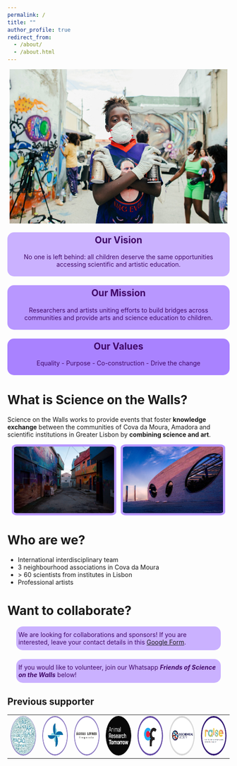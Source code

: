 ```yaml
---
permalink: /
title: ""
author_profile: true
redirect_from: 
  - /about/
  - /about.html
---
```


<div style="display: flex; justify-content: center; gap: 10px; margin-bottom: 20px;">
  <img src="/images/homepage/homepage.jpeg" alt="Cova da Moura Street" style="width: 98%;height: 350px; object-fit: cover;">
</div>

<div style="background-color:rgb(202, 177, 255); padding: 5px; color: #400868; text-align: center; border-radius: 15px; margin-bottom: 20px;">
  <h2 style="margin-top: 0;">Our Vision</h2>
  <p>No one is left behind: all children deserve the same opportunities accessing scientific and artistic education.</p>
</div>

<div style="background-color:rgb(184, 151, 255); padding: 5px; color: #400868; text-align: center; border-radius: 15px; margin-bottom: 20px;">
  <h2 style="margin-top: 0;">Our Mission</h2>
  <p>Researchers and artists uniting efforts to build bridges across communities and provide arts and science education to children.</p>
</div>

<div style="background-color:rgb(169, 130, 255); padding: 5px; color: #400868; text-align: center; border-radius: 15px; margin-bottom: 15px;">
  <h2 style="margin-top: 0;">Our Values</h2>
  <p>Equality - Purpose - Co-construction - Drive the change</p>
</div>


What is Science on the Walls?
======

Science on the Walls works to provide events that foster **knowledge exchange** between the communities of Cova da Moura, Amadora and scientific institutions in Greater Lisbon by **combining science and art**.

<div style="display: flex; justify-content: center; gap: 10px; margin-bottom: 20px;">
  <img src="/images/homepage/cdm.jpeg" alt="Cova da Moura Street" style="border: 5px solid rgb(184, 151, 255); width: 45%; border-radius: 5%;">
  <img src="/images/homepage/cf.jpeg" alt="Scientific Institution" style="border: 5px solid rgb(184, 151, 255); width: 45%; border-radius: 5%;">
</div>


Who are we?
======

* International interdisciplinary team
* 3 neighbourhood associations in Cova da Moura
* \> 60 scientists from institutes in Lisbon
* Professional artists


Want to collaborate?
======


<div style="background-color:rgb(202, 177, 255); padding: 5px; color: #400868; text-align: left; border-radius: 15px; margin: 0px 20px 20px 20px;">
  <p style="margin-top: 5px;margin-bottom: 5px;">
    We are looking for collaborations and sponsors!
    If you are interested, leave your contact details in this <a href="https://docs.google.com/forms/d/e/1FAIpQLSfOI8H3haxp8JehcLqEXyI9n93dEOfjpNkAUIRq6KYkN71Z8A/viewform?usp=sf_link" target="_blank">Google Form</a>.</p>
</div>

<div style="background-color:rgb(202, 177, 255); padding: 5px; color: #400868; text-align: left; border-radius: 15px; margin: 0px 20px 0px 20px;">
  <p style="margin-top: 5px;margin-bottom: 5px;">
    If you would like to volunteer, join our Whatsapp <strong><i>Friends of Science on the Walls</i></strong> below!
  </p>
</div>

Previous supporter
----

<!-- Table of sponsors each cell is a thumbnail -->

<table style="border-collapse: collapse; width: 100%; text-align: center; border: none;">
  <tr>
    <td style="border: none;"><img src="/images/homepage/sponsors/sponsor.png" alt="img1" style="border-radius: 50%; width: 90px; height: 90px;"></td>
    <td style="border: none;"><img src="/images/homepage/sponsors/moinho.png" alt="img1" style="border-radius: 50%; width: 90px; height: 90px;"></td>
    <td style="border: none;"><img src="/images/homepage/sponsors/agua_livre.png" alt="img1" style="border-radius: 50%; width: 90px; height: 90px;"></td>
    <td style="border: none;"><img src="/images/homepage/sponsors/ART.png" alt="img1" style="border-radius: 50%; width: 90px; height: 90px;"></td>
    <td style="border: none;"><img src="/images/homepage/sponsors/CF.png" alt="img1" style="border-radius: 50%; width: 90px; height: 90px;"></td>
    <td style="border: none;"><img src="/images/homepage/sponsors/g18.png" alt="img1" style="border-radius: 50%; width: 90px; height: 90px;"></td>
    <td style="border: none;"><img src="/images/homepage/sponsors/raise.png" alt="img1" style="border-radius: 50%; width: 90px; height: 90px;"></td>
  </tr>
</table>


